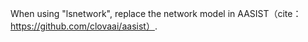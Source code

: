 When using "lsnetwork", replace the network model in AASIST（cite： https://github.com/clovaai/aasist）.
